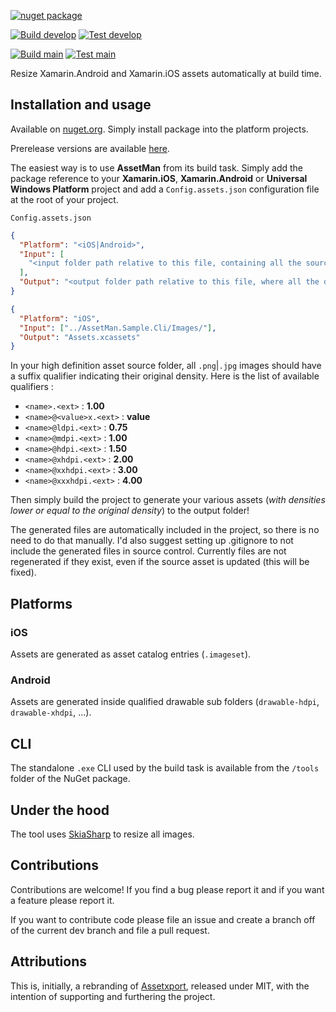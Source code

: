 [![nuget package](https://img.shields.io/nuget/v/AssetMan)](https://www.nuget.org/packages/AssetMan)

[![Build develop](https://img.shields.io/azure-devops/build/kimbirkelund/oss/12/develop?label=build%20develop)](https://dev.azure.com/kimbirkelund/oss/_build/latest?definitionId=12&branchName=develop)
[![Test develop](https://img.shields.io/azure-devops/tests/kimbirkelund/oss/12/develop?label=test%20develop)](https://dev.azure.com/kimbirkelund/oss/_build/latest?definitionId=12&branchName=develop)

[![Build main](https://img.shields.io/azure-devops/build/kimbirkelund/oss/12/main?label=build%20main)](https://dev.azure.com/kimbirkelund/oss/_build/latest?definitionId=12&branchName=main)
[![Test main](https://img.shields.io/azure-devops/tests/kimbirkelund/oss/12/main?label=test%20main)](https://dev.azure.com/kimbirkelund/oss/_build/latest?definitionId=12&branchName=main)

Resize Xamarin.Android and Xamarin.iOS assets automatically at build time.

## Installation and usage

Available on [nuget.org](https://www.nuget.org/packages/AssetMan/). Simply install package into the platform projects.

Prerelease versions are available [here](https://dev.azure.com/kimbirkelund/oss/_packaging).

The easiest way is to use **AssetMan** from its build task. Simply add the package reference to your **Xamarin.iOS**, **Xamarin.Android** or **Universal Windows Platform** project and add a `Config.assets.json` configuration file at the root of your project.

`Config.assets.json`

```json
{
  "Platform": "<iOS|Android>",
  "Input": [
    "<input folder path relative to this file, containing all the source hd assets>"
  ],
  "Output": "<output folder path relative to this file, where all the density assets are generated to>"
}
```

```json
{
  "Platform": "iOS",
  "Input": ["../AssetMan.Sample.Cli/Images/"],
  "Output": "Assets.xcassets"
}
```

In your high definition asset source folder, all `.png`|`.jpg` images should have a suffix qualifier indicating their original density. Here is the list of available qualifiers :

- `<name>.<ext>` : **1.00**
- `<name>@<value>x.<ext>` : **value**
- `<name>@ldpi.<ext>` : **0.75**
- `<name>@mdpi.<ext>` : **1.00**
- `<name>@hdpi.<ext>` : **1.50**
- `<name>@xhdpi.<ext>` : **2.00**
- `<name>@xxhdpi.<ext>` : **3.00**
- `<name>@xxxhdpi.<ext>` : **4.00**

Then simply build the project to generate your various assets (_with densities lower or equal to the original density_) to the output folder!

The generated files are automatically included in the project, so there is no need to do that manually. I'd also suggest setting up .gitignore to not include the generated files in source control. Currently files are not regenerated if they exist, even if the source asset is updated (this will be fixed).

## Platforms

### iOS

Assets are generated as asset catalog entries (`.imageset`).

### Android

Assets are generated inside qualified drawable sub folders (`drawable-hdpi`, `drawable-xhdpi`, ...).

## CLI

The standalone `.exe` CLI used by the build task is available from the `/tools` folder of the NuGet package.

## Under the hood

The tool uses [SkiaSharp](https://github.com/mono/SkiaSharp) to resize all images.

## Contributions

Contributions are welcome! If you find a bug please report it and if you want a feature please report it.

If you want to contribute code please file an issue and create a branch off of the current dev branch and file a pull request.

## Attributions

This is, initially, a rebranding of [Assetxport](https://github.com/dotnet-ad/Assetxport), released under MIT, with the intention of supporting and furthering the project.
